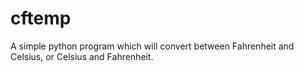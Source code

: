 # cftemp
A simple python program which will convert between Fahrenheit and Celsius, or Celsius and Fahrenheit.
